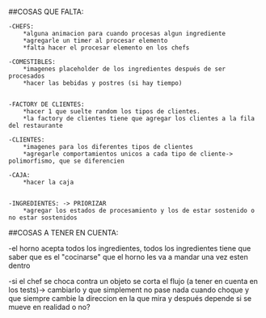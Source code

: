 ##COSAS QUE FALTA:

    -CHEFS: 
        *alguna animacion para cuando procesas algun ingrediente
        *agregarle un timer al procesar elemento
        *falta hacer el procesar elemento en los chefs

    -COMESTIBLES:
        *imagenes placeholder de los ingredientes después de ser procesados
        *hacer las bebidas y postres (si hay tiempo)


    -FACTORY DE CLIENTES:
        *hacer 1 que suelte random los tipos de clientes.
        *la factory de clientes tiene que agregar los clientes a la fila del restaurante

    -CLIENTES:
        *imagenes para los diferentes tipos de clientes
        *agregarle comportamientos unicos a cada tipo de cliente-> polimorfismo, que se diferencien 

    -CAJA:
        *hacer la caja


    -INGREDIENTES: -> PRIORIZAR
        *agregar los estados de procesamiento y los de estar sostenido o no estar sostenidos

##COSAS A TENER EN CUENTA:

-el horno acepta todos los ingredientes, todos los ingredientes tiene que saber que es el "cocinarse" que el horno les va a mandar una vez esten dentro

-si el chef se choca contra un objeto se corta el flujo (a tener en cuenta en los tests)-> cambiarlo y que simplement no pase nada cuando choque y que siempre cambie la direccion en la que mira y después depende si se mueve en realidad o no?
        
